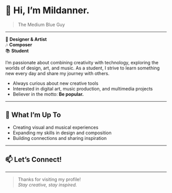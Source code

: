 # 👋 Hi, I’m Mildanner.

> The Medium Blue Guy

---

🎨 **Designer & Artist**  
🎶 **Composer**  
📚 **Student**

I’m passionate about combining creativity with technology, exploring the worlds of design, art, and music. As a student, I strive to learn something new every day and share my journey with others.

- Always curious about new creative tools  
- Interested in digital art, music production, and multimedia projects  
- Believer in the motto: **Be popular.**

---

## 🚀 What I’m Up To

- Creating visual and musical experiences  
- Expanding my skills in design and composition  
- Building connections and sharing inspiration

---

## 📫 Let’s Connect!

<!-- Add your social links here if you’d like them displayed. Example:
[LinkedIn](https://linkedin.com/in/yourprofile) • [Twitter/X](https://twitter.com/yourhandle) • [Website](https://yourwebsite.com)
-->

---

> Thanks for visiting my profile!  
> *Stay creative, stay inspired.*
